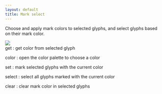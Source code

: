 ```yaml
---
layout: default
title: Mark select
---
```


Choose and apply mark colors to selected glyphs, and select glyphs based on their mark color.

<div class='container'>

<div class='screenshot'>
  <img src='{{ site.url }}/images/glyphs/markSelect.png' />
</div>

<div class='captions' markdown='1'>
get
: get color from selected glyph

color
: open the color palette to choose a color

set
: mark selected glyphs with the current color

select
: select all glyphs marked with the current color

clear
: clear mark color in selected glyphs
</div>

</div>